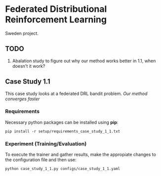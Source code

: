 # Federated Distributional Reinforcement Learning

Sweden project.

## TODO
1. Abalation study to figure out why our method works better in 1.1, when doesn't it work?

## Case Study 1.1
This case study looks at a federated DRL bandit problem. *Our method converges faster* 

### Requirements
Necessary python packages can be installed using **pip**:
```
pip install -r setup/requirements_case_study_1_1.txt
```

### Experiment (Training/Evaluation)
To execute the trainer and gather results, make the appropiate changes to the configuration file and then use:
```
python case_study_1_1.py configs/case_study_1_1.yaml
```
